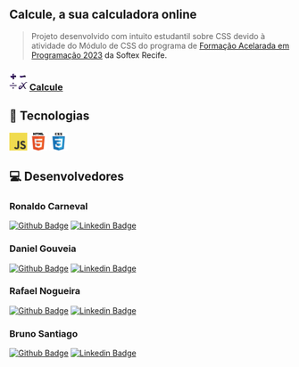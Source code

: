 ## Calcule, a sua calculadora online

> Projeto desenvolvido com intuito estudantil sobre CSS devido à atividade do Módulo de CSS do programa de <a href="https://fap.softexrecife.org.br/" target="_blank">Formação Acelarada em Programação 2023<a> da Softex Recife.
### ![Calcule](https://github.com/danielgnb/calcule/blob/main/imagens/logo-icon.png) <a href="https://danielgnb.github.io/calcule/" target="_blank">Calcule</a>

 ## 🚀 Tecnologias
<code><img height="32" src="https://raw.githubusercontent.com/github/explore/80688e429a7d4ef2fca1e82350fe8e3517d3494d/topics/javascript/javascript.png" alt="Javascript"/></code>
<code><img height="32" src="https://raw.githubusercontent.com/github/explore/80688e429a7d4ef2fca1e82350fe8e3517d3494d/topics/html/html.png" alt="HTML5"/></code>
<code><img height="32" src="https://raw.githubusercontent.com/github/explore/80688e429a7d4ef2fca1e82350fe8e3517d3494d/topics/css/css.png" alt="CSS"/></code>

## 💻 Desenvolvedores
### Ronaldo Carneval
[![Github Badge](https://img.shields.io/badge/-Github-000?style=flat-square&logo=Github&logoColor=white&link=https://github.com/ronaldocarneval)](https://github.com/ronaldocarneval)
[![Linkedin Badge](https://img.shields.io/badge/-LinkedIn-blue?style=flat-square&logo=Linkedin&logoColor=white&link=https://www.linkedin.com/in/ronaldo-carneval-461a791a9/)](https://www.linkedin.com/in/ronaldo-carneval-461a791a9/)
### Daniel Gouveia
[![Github Badge](https://img.shields.io/badge/-Github-000?style=flat-square&logo=Github&logoColor=white&link=https://github.com/danielgnb)](https://github.com/danielgnb)
[![Linkedin Badge](https://img.shields.io/badge/-LinkedIn-blue?style=flat-square&logo=Linkedin&logoColor=white&link=https://www.linkedin.com/in/daniel-gouveianb/)](https://www.linkedin.com/in/daniel-gouveianb/)
### Rafael Nogueira
[![Github Badge](https://img.shields.io/badge/-Github-000?style=flat-square&logo=Github&logoColor=white&link=https://github.com/rafael-nogueira-santos)](https://github.com/rafael-nogueira-santos)
[![Linkedin Badge](https://img.shields.io/badge/-LinkedIn-blue?style=flat-square&logo=Linkedin&logoColor=white&link=https://www.linkedin.com/in/rafaelnogu3ira/)](https://www.linkedin.com/in/rafaelnogu3ira/)
### Bruno Santiago
[![Github Badge](https://img.shields.io/badge/-Github-000?style=flat-square&logo=Github&logoColor=white&link=https://github.com/brunosaotiago)](https://github.com/brunosaotiago)
[![Linkedin Badge](https://img.shields.io/badge/-LinkedIn-blue?style=flat-square&logo=Linkedin&logoColor=white&link=https://www.linkedin.com/in/bruno-santiago-/)](https://www.linkedin.com/in/bruno-santiago-/)
